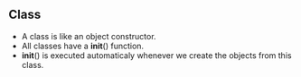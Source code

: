 ## Class ##
* A class is like an object constructor.
* All classes have a __init__() function.
* __init__() is executed automaticaly whenever we create the objects from this class.
